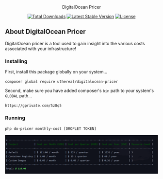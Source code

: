 <p align="center">DigitalOcean Pricer</p>

<p align="center">
<a href="https://packagist.org/packages/laravel/framework"><img src="https://img.shields.io/packagist/dt/uthereal/digitalocean-pricer" alt="Total Downloads"></a>
<a href="https://packagist.org/packages/laravel/framework"><img src="https://img.shields.io/packagist/v/uthereal/digitalocean-pricer" alt="Latest Stable Version"></a>
<a href="https://packagist.org/packages/laravel/framework"><img src="https://img.shields.io/packagist/l/uthereal/digitalocean-pricer" alt="License"></a>
</p>

## About DigitalOcean Pricer

DigitalOcean pricer is a tool used to gain insight into the various costs associated with your infrastructure!

### Installing
First, install this package globally on your system...

`composer global require uthereal/digitalocean-pricer`

Second, make sure you have added composer's `bin` path to your system's `GLOBAL` path...

`https://gprivate.com/5z8q5`

### Running
`php do-pricer monthly-cost [DROPLET TOKEN]`

![Execution](docs/default.png)